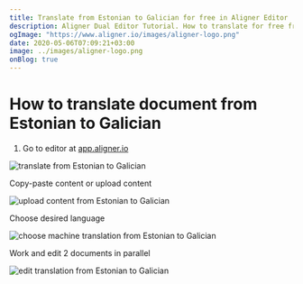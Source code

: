 ```yaml
---
title: Translate from Estonian to Galician for free in Aligner Editor
description: Aligner Dual Editor Tutorial. How to translate for free from Estonian to Galician. Aligner is multilingual document management platform. 
ogImage: "https://www.aligner.io/images/aligner-logo.png"
date: 2020-05-06T07:09:21+03:00
image: ../images/aligner-logo.png
onBlog: true
---
```


# How to translate document from Estonian to Galician

1. Go to editor at [app.aligner.io](https://app.aligner.io "Aligner App web page")

![translate from Estonian to Galician](../aligner-blank-editor.png "translate from Estonian to Galician")

Copy-paste content or upload content

![upload content from Estonian to Galician](../aligner-uploaded-document.png "upload content from Estonian to Galician")

Choose desired language

![choose machine translation from Estonian to Galician](../aligner-language-dropdown.png "choose machine translation from Estonian to Galician")

Work and edit 2 documents in parallel

![edit translation from Estonian to Galician](../aligner-double-sitded-editor.png "edit translation from Estonian to Galician")

